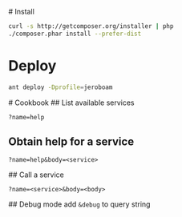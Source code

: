 # Install
```bash
curl -s http://getcomposer.org/installer | php
./composer.phar install --prefer-dist
```

# Deploy
```bash
ant deploy -Dprofile=jeroboam
```

# Cookbook
## List available services
```
?name=help
```

## Obtain help for a service
```
?name=help&body=<service>
```

## Call a service
```
?name=<service>&body=<body>
```

## Debug mode
add ```&debug``` to query string
